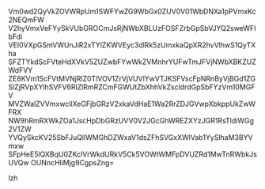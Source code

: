 Vm0wd2QyVkZOVWRpUm1SWFYwZG9WbGx0ZUV0V01WbDNXa1pPVmxKc2NEQmFW
V2hyVmxVeFYySkVUbGROCmJsRjNWbXBLUzFOSFZrbGpSbVJYQ2sweWFIbFdi
VEI0VXpGSmVWUnJiR2xTYlZKWVEyc3dlRk5zUmxkaQpXR2hvVlhwS1QyTXha
SFZTYkdScFVteHdXVkV5ZUZwbFYwWkZVMnhrYUFwTmJFVjNWbXBKZUZWdFVY
ZE8KVm1ScFVtMVNjRlZ0TlVOV1ZrVjVUVlYwVTJKSFVscFpNRnByVjBGd1ZG
SlZjRVpXYlhSVFV6RlZlRmRZCmFGWUtZbXhhVkZscldrdGpSbFYzVm10MGFV
MVZWalZVVmxwcllXeGFjbGRzV2xkaVdHaE1Wa2RrZDJGVwpXbkppUkZwWFRX
NW9hRmRXWkZOa1JscHpDbGRzUVV0V2JGcGhWREZXYzJGR1RsTldiWGg2V1ZW
YVQySkcKV25SbFJuQllWMGhDZWxaV1dsZFhSVGxXWlVab1YySlhaM3BYVmxw
SFpHeE5lQXBqU0ZKclVrWkdURkV5Ck5VOWtWMFpDVUZRd1MwTnRWbkJsUVQw
OUNncHliMjg9CgpsZng=

lzh